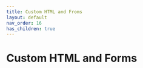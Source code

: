 ```yaml
---
title: Custom HTML and Froms
layout: default
nav_order: 16
has_children: true
---
```


# Custom HTML and Forms